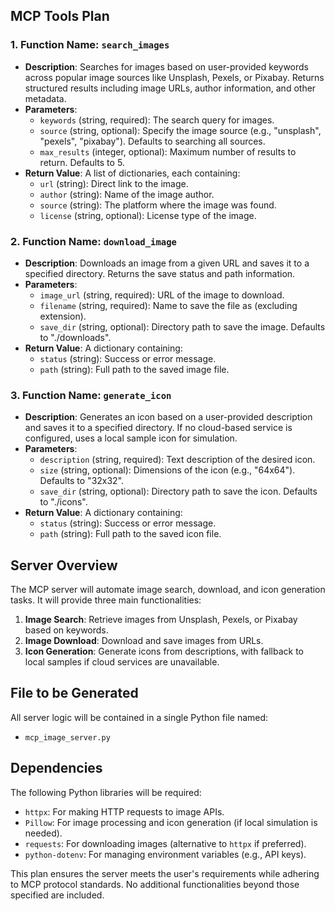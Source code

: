 ## MCP Tools Plan

### 1. **Function Name**: `search_images`
- **Description**: Searches for images based on user-provided keywords across popular image sources like Unsplash, Pexels, or Pixabay. Returns structured results including image URLs, author information, and other metadata.
- **Parameters**:
  - `keywords` (string, required): The search query for images.
  - `source` (string, optional): Specify the image source (e.g., "unsplash", "pexels", "pixabay"). Defaults to searching all sources.
  - `max_results` (integer, optional): Maximum number of results to return. Defaults to 5.
- **Return Value**: A list of dictionaries, each containing:
  - `url` (string): Direct link to the image.
  - `author` (string): Name of the image author.
  - `source` (string): The platform where the image was found.
  - `license` (string, optional): License type of the image.

### 2. **Function Name**: `download_image`
- **Description**: Downloads an image from a given URL and saves it to a specified directory. Returns the save status and path information.
- **Parameters**:
  - `image_url` (string, required): URL of the image to download.
  - `filename` (string, required): Name to save the file as (excluding extension).
  - `save_dir` (string, optional): Directory path to save the image. Defaults to "./downloads".
- **Return Value**: A dictionary containing:
  - `status` (string): Success or error message.
  - `path` (string): Full path to the saved image file.

### 3. **Function Name**: `generate_icon`
- **Description**: Generates an icon based on a user-provided description and saves it to a specified directory. If no cloud-based service is configured, uses a local sample icon for simulation.
- **Parameters**:
  - `description` (string, required): Text description of the desired icon.
  - `size` (string, optional): Dimensions of the icon (e.g., "64x64"). Defaults to "32x32".
  - `save_dir` (string, optional): Directory path to save the icon. Defaults to "./icons".
- **Return Value**: A dictionary containing:
  - `status` (string): Success or error message.
  - `path` (string): Full path to the saved icon file.

## Server Overview

The MCP server will automate image search, download, and icon generation tasks. It will provide three main functionalities:
1. **Image Search**: Retrieve images from Unsplash, Pexels, or Pixabay based on keywords.
2. **Image Download**: Download and save images from URLs.
3. **Icon Generation**: Generate icons from descriptions, with fallback to local samples if cloud services are unavailable.

## File to be Generated

All server logic will be contained in a single Python file named:
- `mcp_image_server.py`

## Dependencies

The following Python libraries will be required:
- `httpx`: For making HTTP requests to image APIs.
- `Pillow`: For image processing and icon generation (if local simulation is needed).
- `requests`: For downloading images (alternative to `httpx` if preferred).
- `python-dotenv`: For managing environment variables (e.g., API keys).

This plan ensures the server meets the user's requirements while adhering to MCP protocol standards. No additional functionalities beyond those specified are included.